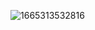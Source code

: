 ![1665313532816](https://user-images.githubusercontent.com/115384748/194753850-eed58ee7-67a7-45aa-a1d6-cf5f94391243.jpg)
